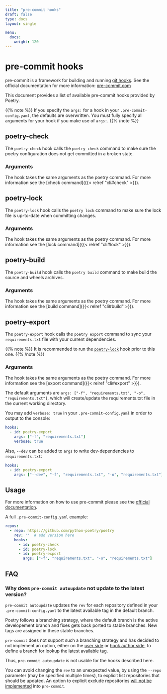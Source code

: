 ```yaml
---
title: "pre-commit hooks"
draft: false
type: docs
layout: single

menu:
  docs:
    weight: 120
---
```


# pre-commit hooks

pre-commit is a framework for building and running
[git hooks](https://git-scm.com/book/en/v2/Customizing-Git-Git-Hooks).
See the official documentation for more information: [pre-commit.com](https://pre-commit.com/)

This document provides a list of available pre-commit hooks provided by Poetry.


{{% note %}}
If you specify the `args:` for a hook in your `.pre-commit-config.yaml`,
the defaults are overwritten. You must fully specify all arguments for
your hook if you make use of `args:`.
{{% /note %}}

## poetry-check

The `poetry-check` hook calls the `poetry check` command
to make sure the poetry configuration does not get committed in a broken state.

### Arguments

The hook takes the same arguments as the poetry command.
For more information see the [check command]({{< relref "cli#check" >}}).


## poetry-lock

The `poetry-lock` hook calls the `poetry lock` command
to make sure the lock file is up-to-date when committing changes.

### Arguments

The hook takes the same arguments as the poetry command.
For more information see the [lock command]({{< relref "cli#lock" >}}).


## poetry-build

The `poetry-build` hook calls the `poetry build` command
to make build the source and wheels archives.

### Arguments

The hook takes the same arguments as the poetry command.
For more information see the [build command]({{< relref "cli#build" >}}).


## poetry-export

The `poetry-export` hook calls the `poetry export` command
to sync your `requirements.txt` file with your current dependencies.

{{% note %}}
It is recommended to run the [`poetry-lock`](#poetry-lock) hook prior to this one.
{{% /note %}}

### Arguments

The hook takes the same arguments as the poetry command.
For more information see the [export command]({{< relref "cli#export" >}}).

The default arguments are `args: ["-f", "requirements.txt", "-o", "requirements.txt"]`,
which will create/update the requirements.txt file in the current working directory.

You may add `verbose: true` in your `.pre-commit-config.yaml` in order to output to the
console:

```yaml
hooks:
  - id: poetry-export
    args: ["-f", "requirements.txt"]
    verbose: true
```

Also, `--dev` can be added to `args` to write dev-dependencies to `requirements.txt`:

```yaml
hooks:
  - id: poetry-export
    args: ["--dev", "-f", "requirements.txt", "-o", "requirements.txt"]
```


## Usage

For more information on how to use pre-commit please see the [official documentation](https://pre-commit.com/).

A full `.pre-commit-config.yaml` example:

```yaml
repos:
  - repo: https://github.com/python-poetry/poetry
    rev: ''  # add version here
    hooks:
      - id: poetry-check
      - id: poetry-lock
      - id: poetry-export
        args: ["-f", "requirements.txt", "-o", "requirements.txt"]
```

## FAQ

### Why does `pre-commit autoupdate` not update to the latest version?

`pre-commit autoupdate` updates the `rev` for each repository defined in your `.pre-commit-config.yaml`
to the latest available tag in the default branch.

Poetry follows a branching strategy, where the default branch is the active developement branch
and fixes gets back ported to stable branches. New tags are assigned in these stable branches.

`pre-commit` does not support such a branching strategy and has decided to not implement
an option, either on the [user side](https://github.com/pre-commit/pre-commit/issues/2512)
or [hook author side](https://github.com/pre-commit/pre-commit/issues/2508), to define a branch for lookup the latest
available tag.

Thus, `pre-commit autoupdate` is not usable for the hooks described here.

You can avoid changing the `rev` to an unexpected value, by using the `--repo` parameter (may be specified multiple
times), to explicit list repositories that should be updated. An option to explicit exclude
repositories [will not be implemented](https://github.com/pre-commit/pre-commit/issues/1959) into `pre-commit`.
